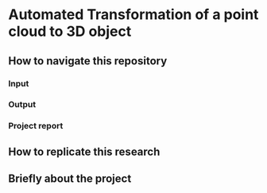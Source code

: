 # Automated Transformation of a point cloud to 3D object

## How to navigate this repository

### Input

### Output

### Project report

## How to replicate this research

## Briefly about the project
